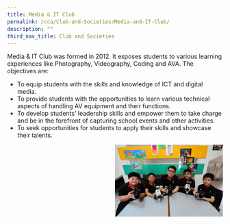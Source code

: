 ```yaml
---
title: Media & IT Club
permalink: /cca/Club-and-Societies/Media-and-IT-Club/
description: ""
third_nav_title: Club and Societies
---
```

Media & IT Club was formed in 2012. It exposes students to various learning experiences like Photography, Videography, Coding and AVA. The objectives are:

*   To equip students with the skills and knowledge of ICT and digital media.
*   To provide students with the opportunities to learn various technical aspects of handling AV equipment and their functions.
*   To develop students’ leadership skills and empower them to take charge and be in the forefront of capturing school events and other activities.
*   To seek opportunities for students to apply their skills and showcase their talents.

<img src="/images/mit1.jpeg" 
     style="width:50%;float:right">